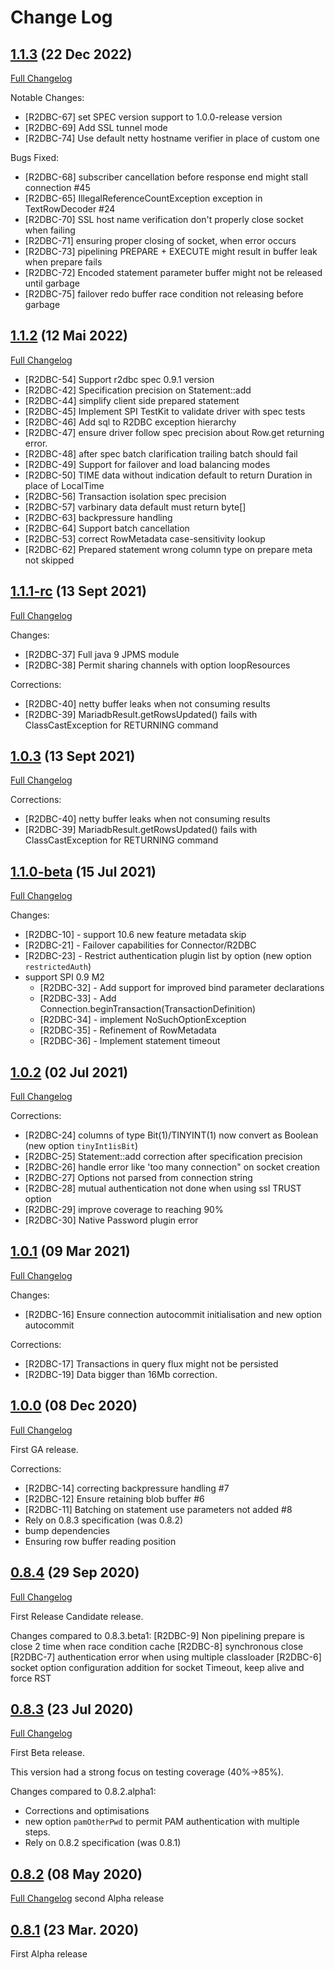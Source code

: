 # Change Log

## [1.1.3](https://github.com/mariadb-corporation/mariadb-connector-r2dbc/tree/1.1.3) (22 Dec 2022)
[Full Changelog](https://github.com/mariadb-corporation/mariadb-connector-r2dbc/compare/1.1.2...1.1.3)

Notable Changes:
* [R2DBC-67] set SPEC version support to 1.0.0-release version
* [R2DBC-69] Add SSL tunnel mode
* [R2DBC-74] Use default netty hostname verifier in place of custom one
 
Bugs Fixed:

* [R2DBC-68] subscriber cancellation before response end might stall connection #45
* [R2DBC-65] IllegalReferenceCountException exception in TextRowDecoder #24
* [R2DBC-70] SSL host name verification don't properly close socket when failing
* [R2DBC-71] ensuring proper closing of socket, when error occurs
* [R2DBC-73] pipelining PREPARE + EXECUTE might result in buffer leak when prepare fails
* [R2DBC-72] Encoded statement parameter buffer might not be released until garbage
* [R2DBC-75] failover redo buffer race condition not releasing before garbage


## [1.1.2](https://github.com/mariadb-corporation/mariadb-connector-r2dbc/tree/1.1.2) (12 Mai 2022)
[Full Changelog](https://github.com/mariadb-corporation/mariadb-connector-r2dbc/compare/1.1.1...1.1.2)

* [R2DBC-54] Support r2dbc spec 0.9.1 version
* [R2DBC-42] Specification precision on Statement::add
* [R2DBC-44] simplify client side prepared statement		
* [R2DBC-45] Implement SPI TestKit to validate driver with spec tests		
* [R2DBC-46] Add sql to R2DBC exception hierarchy		
* [R2DBC-47] ensure driver follow spec precision about Row.get returning error.		
* [R2DBC-48] after spec batch clarification trailing batch should fail		
* [R2DBC-49] Support for failover and load balancing modes		
* [R2DBC-50] TIME data without indication default to return Duration in place of LocalTime		
* [R2DBC-56] Transaction isolation spec precision		
* [R2DBC-57] varbinary data default must return byte[]		
* [R2DBC-63] backpressure handling		
* [R2DBC-64] Support batch cancellation		
* [R2DBC-53] correct RowMetadata case-sensitivity lookup		
* [R2DBC-62] Prepared statement wrong column type on prepare meta not skipped

## [1.1.1-rc](https://github.com/mariadb-corporation/mariadb-connector-r2dbc/tree/1.1.1) (13 Sept 2021)
[Full Changelog](https://github.com/mariadb-corporation/mariadb-connector-r2dbc/compare/1.1.0...1.1.1)

Changes:
* [R2DBC-37] Full java 9 JPMS module
* [R2DBC-38] Permit sharing channels with option loopResources

Corrections:
* [R2DBC-40] netty buffer leaks when not consuming results
* [R2DBC-39] MariadbResult.getRowsUpdated() fails with ClassCastException for RETURNING command

## [1.0.3](https://github.com/mariadb-corporation/mariadb-connector-r2dbc/tree/1.0.3) (13 Sept 2021)
[Full Changelog](https://github.com/mariadb-corporation/mariadb-connector-r2dbc/compare/1.0.2...1.0.3)

Corrections:
* [R2DBC-40] netty buffer leaks when not consuming results
* [R2DBC-39] MariadbResult.getRowsUpdated() fails with ClassCastException for RETURNING command

## [1.1.0-beta](https://github.com/mariadb-corporation/mariadb-connector-r2dbc/tree/1.1.0-beta) (15 Jul 2021)
[Full Changelog](https://github.com/mariadb-corporation/mariadb-connector-r2dbc/compare/1.0.2...1.1.0-beta)

Changes:
* [R2DBC-10] - support 10.6 new feature metadata skip
* [R2DBC-21] - Failover capabilities for Connector/R2DBC
* [R2DBC-23] - Restrict authentication plugin list by option  (new option `restrictedAuth`)
* support SPI 0.9 M2
  * [R2DBC-32] - Add support for improved bind parameter declarations
  * [R2DBC-33] - Add Connection.beginTransaction(TransactionDefinition)
  * [R2DBC-34] - implement NoSuchOptionException
  * [R2DBC-35] - Refinement of RowMetadata
  * [R2DBC-36] - Implement statement timeout
  
## [1.0.2](https://github.com/mariadb-corporation/mariadb-connector-r2dbc/tree/1.0.2) (02 Jul 2021)
[Full Changelog](https://github.com/mariadb-corporation/mariadb-connector-r2dbc/compare/1.0.1...1.0.2)

Corrections:
* [R2DBC-24] columns of type Bit(1)/TINYINT(1) now convert as Boolean (new option `tinyInt1isBit`)
* [R2DBC-25] Statement::add correction after specification precision
* [R2DBC-26] handle error like 'too many connection" on socket creation
* [R2DBC-27] Options not parsed from connection string
* [R2DBC-28] mutual authentication not done when using ssl TRUST option
* [R2DBC-29] improve coverage to reaching 90%
* [R2DBC-30] Native Password plugin error

## [1.0.1](https://github.com/mariadb-corporation/mariadb-connector-r2dbc/tree/1.0.1) (09 Mar 2021)
[Full Changelog](https://github.com/mariadb-corporation/mariadb-connector-r2dbc/compare/1.0.0...1.0.1)

Changes:
* [R2DBC-16] Ensure connection autocommit initialisation and new option autocommit 

Corrections:  
* [R2DBC-17] Transactions in query flux might not be persisted
* [R2DBC-19] Data bigger than 16Mb correction.

## [1.0.0](https://github.com/mariadb-corporation/mariadb-connector-r2dbc/tree/1.0.0) (08 Dec 2020)
[Full Changelog](https://github.com/mariadb-corporation/mariadb-connector-r2dbc/compare/0.8.4...1.0.0)

First GA release.

Corrections:
* [R2DBC-14] correcting backpressure handling #7
* [R2DBC-12] Ensure retaining blob buffer #6
* [R2DBC-11] Batching on statement use parameters not added #8
* Rely on 0.8.3 specification (was 0.8.2)
* bump dependencies
* Ensuring row buffer reading position

## [0.8.4](https://github.com/mariadb-corporation/mariadb-connector-r2dbc/tree/0.8.4) (29 Sep 2020)
[Full Changelog](https://github.com/mariadb-corporation/mariadb-connector-r2dbc/compare/0.8.3...0.8.4)

First Release Candidate release.

Changes compared to 0.8.3.beta1:
[R2DBC-9] Non pipelining prepare is close 2 time when race condition cache
[R2DBC-8] synchronous close
[R2DBC-7] authentication error when using multiple classloader
[R2DBC-6] socket option configuration addition for socket Timeout, keep alive and force RST

## [0.8.3](https://github.com/mariadb-corporation/mariadb-connector-r2dbc/tree/0.8.3) (23 Jul 2020)
[Full Changelog](https://github.com/mariadb-corporation/mariadb-connector-r2dbc/compare/0.8.2...0.8.3)

First Beta release.

This version had a strong focus on testing coverage (40%->85%).

Changes compared to 0.8.2.alpha1:
* Corrections and optimisations
* new option `pamOtherPwd` to permit PAM authentication with multiple steps. 
* Rely on 0.8.2 specification (was 0.8.1)


## [0.8.2](https://github.com/mariadb-corporation/mariadb-connector-r2dbc/tree/0.8.2) (08 May 2020)
[Full Changelog](https://github.com/mariadb-corporation/mariadb-connector-r2dbc/compare/0.8.1...0.8.2)
second Alpha release

## [0.8.1](https://github.com/mariadb-corporation/mariadb-connector-r2dbc/tree/0.8.1) (23 Mar. 2020)
First Alpha release
